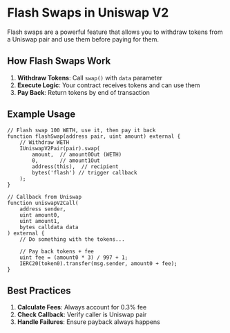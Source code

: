 # Flash Swaps in Uniswap V2

Flash swaps are a powerful feature that allows you to withdraw tokens from a Uniswap pair and use them before paying for them.

## How Flash Swaps Work

1. **Withdraw Tokens**: Call `swap()` with `data` parameter
2. **Execute Logic**: Your contract receives tokens and can use them
3. **Pay Back**: Return tokens by end of transaction

## Example Usage

```solidity
// Flash swap 100 WETH, use it, then pay it back
function flashSwap(address pair, uint amount) external {
    // Withdraw WETH
    IUniswapV2Pair(pair).swap(
        amount,  // amount0Out (WETH)
        0,       // amount1Out
        address(this),  // recipient
        bytes('flash') // trigger callback
    );
}

// Callback from Uniswap
function uniswapV2Call(
    address sender,
    uint amount0,
    uint amount1,
    bytes calldata data
) external {
    // Do something with the tokens...
    
    // Pay back tokens + fee
    uint fee = (amount0 * 3) / 997 + 1;
    IERC20(token0).transfer(msg.sender, amount0 + fee);
}
```

## Best Practices

1. **Calculate Fees**: Always account for 0.3% fee
2. **Check Callback**: Verify caller is Uniswap pair
3. **Handle Failures**: Ensure payback always happens
